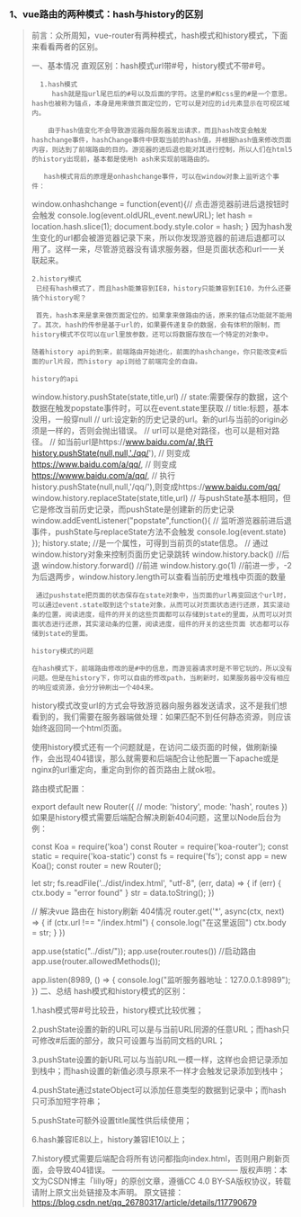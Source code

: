### 1、vue路由的两种模式：hash与history的区别

> 前言：众所周知，vue-router有两种模式，hash模式和history模式，下面来看看两者的区别。
>
> 一、基本情况
>        直观区别：hash模式url带#号，history模式不带#号。
>
>       1.hash模式
>          hash就是指url尾巴后的#号以及后面的字符。这里的#和css里的#是一个意思。hash也被称为锚点，本身是用来做页面定位的，它可以是对应的id元素显示在可视区域内。
>     
>         由于hash值变化不会导致游览器向服务器发出请求，而且hash改变会触发hashchange事件，hashChange事件中获取当前的hash值，并根据hash值来修改页面内容，则达到了前端路由的目的。游览器的进后退也能对其进行控制，所以人们在html5的history出现前，基本都是使用h ash来实现前端路由的。
>     
>        hash模式背后的原理是onhashchange事件，可以在window对象上监听这个事件：
>
> window.onhashchange = function(event){// 点击游览器前进后退按钮时会触发
>     console.log(event.oldURL,event.newURL);
>     let hash = location.hash.slice(1);
>     document.body.style.color = hash;
> }
>      因为hash发生变化的url都会被游览器记录下来，所以你发现游览器的前进后退都可以用了。这样一来，尽管游览器没有请求服务器，但是页面状态和url一一关联起来。
>
>     2.history模式
>      已经有hash模式了，而且hash能兼容到IE8，history只能兼容到IE10，为什么还要搞个history呢？
>     
>      首先，hash本来是拿来做页面定位的，如果拿来做路由的话，原来的锚点功能就不能用了。其次，hash的传参是基于url的，如果要传递复杂的数据，会有体积的限制，而history模式不仅可以在url里放参数，还可以将数据存放在一个特定的对象中。
>     
>     随着history api的到来，前端路由开始进化，前面的hashchange，你只能改变#后面的url片段，而history api则给了前端完全的自由。
>     
>     history的api
>
> window.history.pushState(state,title,url)
> // state:需要保存的数据，这个数据在触发popstate事件时，可以在event.state里获取
> // title:标题，基本没用，一般穿null
> // url:设定新的历史记录的url。新的url与当前的origin必须是一样的，否则会抛出错误。
> // url可以是绝对路径，也可以是相对路径。
> // 如当前url是https://www.baidu.com/a/,执行history.pushState(null,null,'./qq/'),
> // 则变成 https://www.baidu.com/a/qq/,
> // 则变成 https://wwww.baidu.com/a/qq/,
> // 执行history.pushState(null,null,'/qq/'),则变成https://www.baidu.com/qq/
> window.history.replaceState(state,title,url)
> // 与pushState基本相同，但它是修改当前历史记录，而pushState是创建新的历史记录
> window.addEventListener("popstate",function(){
> // 监听游览器前进后退事件，pushState与replaceState方法不会触发
>     console.log(event.state)
> });
> history.state; //是一个属性，可得到当前页的state信息。
> // 通过window.history对象来控制页面历史记录跳转
> window.history.back() //后退
> window.history.forward() //前进
> window.history.go(1)  //前进一步，-2为后退两步，window.history.length可以查看当前历史堆栈中页面的数量
>
>      通过pushstate把页面的状态保存在state对象中，当页面的url再变回这个url时，可以通过event.state取到这个state对象，从而可以对页面状态进行还原，其实滚动条的位置，阅读进度，组件的开关的这些页面都可以存储到state的里面，从而可以对页面状态进行还原，其实滚动条的位置，阅读进度，组件的开关的这些页面 状态都可以存储到state的里面。
>     
>     history模式的问题
>     
>     在hash模式下，前端路由修改的是#中的信息，而游览器请求时是不带它玩的，所以没有问题。但是在history下，你可以自由的修改path，当刷新时，如果服务器中没有相应的响应或资源，会分分钟刷出一个404来。
>
>    history模式改变url的方式会导致游览器向服务器发送请求，这不是我们想看到的，我们需要在服务器端做处理：如果匹配不到任何静态资源，则应该始终返回同一个html页面。
>
>    使用history模式还有一个问题就是，在访问二级页面的时候，做刷新操作，会出现404错误，那么就需要和后端配合让他配置一下apache或是nginx的url重定向，重定向到你的首页路由上就ok啦。
>
>    路由模式配置：
>
> export default new Router({
>     // mode: 'history',
>     mode: 'hash',
>     routes
> })
>    如果是history模式需要后端配合解决刷新404问题，这里以Node后台为例：
>
>  const Koa = require('koa')
>  const Router = require('koa-router');
>  const static = require('koa-static')
>  const fs = require('fs');
>  const app = new Koa();
>  const router = new Router();
>
>  let str;
>  fs.readFile('../dist/index.html', "utf-8", (err, data) => {
>      if (err) {
>         ctx.body = "error found"
>      }
>      str = data.toString();
> })
>
> // 解决vue 路由在 history刷新 404情况
> router.get('*', async(ctx, next) => {
>      if (ctx.url !== "/index.html") {
>          console.log("在这里返回")
>          ctx.body = str;
>      } 
> })
>
> app.use(static("../dist/"));
> app.use(router.routes()) //启动路由
> app.use(router.allowedMethods());
>
>
> app.listen(8989, () => {
>     console.log("监听服务器地址：127.0.0.1:8989");
> })
> 二、总结
>          hash模式和history模式的区别：
>
> 1.hash模式带#号比较丑，history模式比较优雅；
>
> 2.pushState设置的新的URL可以是与当前URL同源的任意URL；而hash只可修改#后面的部分，故只可设置与当前同文档的URL；
>
> 3.pushState设置的新URL可以与当前URL一模一样，这样也会把记录添加到栈中；而hash设置的新值必须与原来不一样才会触发记录添加到栈中；
>
> 4.pushState通过stateObject可以添加任意类型的数据到记录中；而hash只可添加短字符串；
>
> 5.pushState可额外设置title属性供后续使用；
>
> 6.hash兼容IE8以上，history兼容IE10以上；
>
> 7.history模式需要后端配合将所有访问都指向index.html，否则用户刷新页面，会导致404错误。
> ————————————————
> 版权声明：本文为CSDN博主「lilly呀」的原创文章，遵循CC 4.0 BY-SA版权协议，转载请附上原文出处链接及本声明。
> 原文链接：https://blog.csdn.net/qq_26780317/article/details/117790679